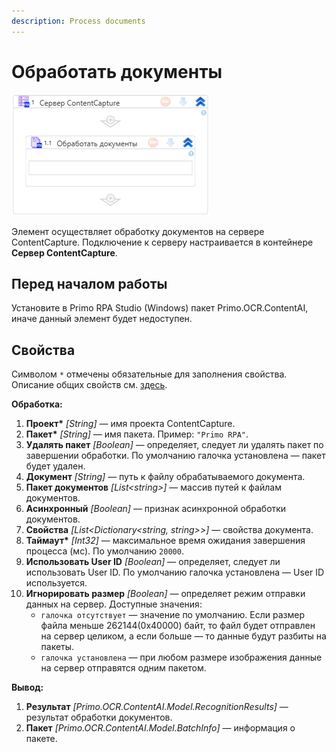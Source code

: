 ```yaml
---
description: Process documents
---
```


# Обработать документы

![](<../../../.gitbook/assets1/windows_items/library/WFProcessDocumentSrv.png>)

Элемент осуществляет обработку документов на сервере ContentCapture. Подключение к серверу настраивается в контейнере **Сервер ContentCapture**.


## Перед началом работы

Установите в Primo RPA Studio (Windows) пакет Primo.OCR.ContentAI, иначе данный элемент будет недоступен.


## Свойства

Символом `*` отмечены обязательные для заполнения свойства. Описание общих свойств см. [здесь](https://docs.primo-rpa.ru/primo-rpa/primo-studio/process/elements#svoistva-elementa).

**Обработка:**

1. **Проект\*** *[String]* — имя проекта ContentCapture.
1. **Пакет\*** *[String]* — имя пакета. Пример: `"Primo RPA"`.
1. **Удалять пакет** *[Boolean]* — определяет, следует ли удалять пакет по завершении обработки. По умолчанию галочка установлена — пакет будет удален.
1. **Документ** *[String]* — путь к файлу обрабатываемого документа.
1. **Пакет документов** *[List\<string\>]* — массив путей к файлам документов.
1. **Асинхронный** *[Boolean]* — признак асинхронной обработки документов.
1. **Свойства** *[List\<Dictionary\<string, string\>\>]* — свойства документа.
1. **Таймаут\*** *[Int32]* — максимальное время ожидания завершения процесса (мс). По умолчанию `20000`.
1. **Использовать User ID** *[Boolean]* — определяет, следует ли использовать User ID. По умолчанию галочка установлена — User ID используется.
1. **Игнорировать размер** *[Boolean]* — определяет режим отправки данных на сервер. Доступные значения:
   * `галочка отсутствует` — значение по умолчанию. Если размер файла меньше 262144(0x40000) байт, то файл будет отправлен на сервер целиком, а если больше — то данные будут разбиты на пакеты. 
   * `галочка установлена` — при любом размере изображения данные на сервер отправятся одним пакетом.


**Вывод:**

1. **Результат** *[Primo.OCR.ContentAI.Model.RecognitionResults]* — результат обработки документов.
1. **Пакет** *[Primo.OCR.ContentAI.Model.BatchInfo]* — информация о пакете.

